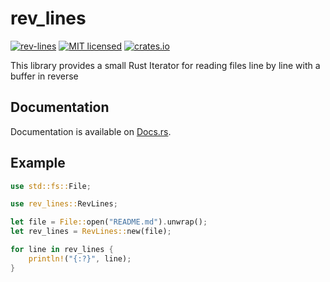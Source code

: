 # rev_lines

[![rev-lines](https://github.com/mjc-gh/rev_lines/actions/workflows/actions.yml/badge.svg)](https://github.com/mjc-gh/rev_lines/actions/workflows/actions.yml)
[![MIT licensed](https://img.shields.io/badge/license-MIT-blue.svg)](./LICENSE)
[![crates.io](https://img.shields.io/crates/v/rev-lines.svg)](https://crates.io/crates/rev_lines)

This library provides a small Rust Iterator for reading files line by
line with a buffer in reverse

## Documentation

Documentation is available on [Docs.rs](https://docs.rs/rev_lines).

## Example

```rust
use std::fs::File;

use rev_lines::RevLines;

let file = File::open("README.md").unwrap();
let rev_lines = RevLines::new(file);

for line in rev_lines {
    println!("{:?}", line);
}
```
